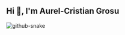 ## Hi 👋, I'm Aurel-Cristian Grosu

<!--
<a href="https://cristiangrosu.de">
  <img height=200 align="center" src="https://github-stats-v2.vercel.app/api?username=cristiangrxs&theme=dracula&show_icons=true" />
</a>
<a href="https://cristiangrosu.de">
  <img height=200 align="center" src="https://github-stats-v2.vercel.app/api/top-langs/?username=cristiangrxs&theme=dracula" />
</a>

<h2 align="center">Contribution Graph</h2>
<div align="center">
    <img src="https://github-activity-graph-liard.vercel.app/graph?username=cristiangrxs&theme=dracula" border-radius="15">
</div>
-->

<picture>
  <source media="(prefers-color-scheme: dark)" srcset="https://github.com/cristiangrxs/cristiangrxs/blob/output/github-contribution-grid-snake-dark.svg" />
  <source media="(prefers-color-scheme: light)" srcset="https://github.com/cristiangrxs/cristiangrxs/blob/output/github-contribution-grid-snake.svg" />
  <img alt="github-snake" src="github-snake.svg" />
</picture>
<!--
**cristiangrx/cristiangrx** is a ✨ _special_ ✨ repository because its `README.md` (this file) appears on your GitHub profile.

Here are some ideas to get you started:

- 🔭 I’m currently working on ...
- 🌱 I’m currently learning ...
- 👯 I’m looking to collaborate on ...
- 🤔 I’m looking for help with ...
- 💬 Ask me about ...
- 📫 How to reach me: ...
- 😄 Pronouns: ...
- ⚡ Fun fact: ...
-->
